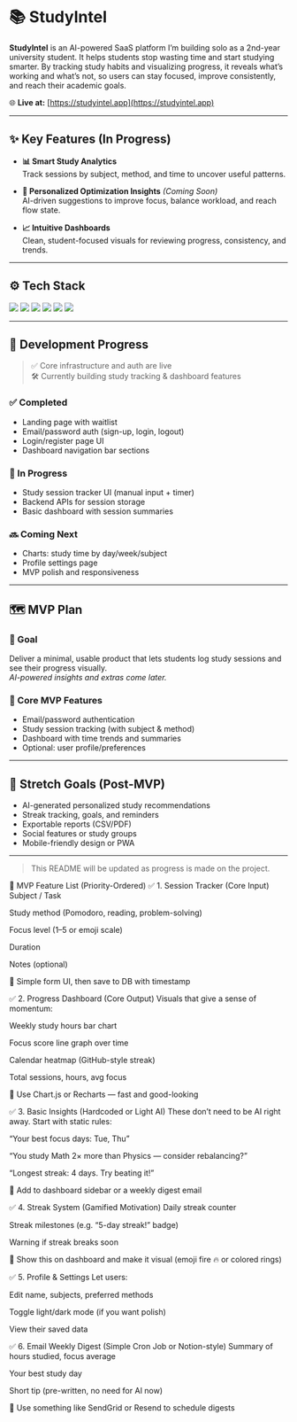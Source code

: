 # 📚 StudyIntel

**StudyIntel** is an AI-powered SaaS platform I’m building solo as a 2nd-year university student. It helps students stop wasting time and start studying smarter. By tracking study habits and visualizing progress, it reveals what’s working and what’s not, so users can stay focused, improve consistently, and reach their academic goals.

🌐 **Live at:** [https://studyintel.app](https://studyintel.app)

---

## ✨ Key Features (In Progress)

- **📊 Smart Study Analytics**  
  Track sessions by subject, method, and time to uncover useful patterns.

- **🧠 Personalized Optimization Insights** *(Coming Soon)*  
  AI-driven suggestions to improve focus, balance workload, and reach flow state.

- **📈 Intuitive Dashboards**  
  Clean, student-focused visuals for reviewing progress, consistency, and trends.

---

## ⚙️ Tech Stack

<p align="left"> <img src="https://img.shields.io/badge/TypeScript-3178C6?style=for-the-badge&logo=typescript&logoColor=white" /> <img src="https://img.shields.io/badge/Next.js-000000?style=for-the-badge&logo=nextdotjs&logoColor=white" /> <img src="https://img.shields.io/badge/Express.js-404D59?style=for-the-badge&logo=express&logoColor=white" /> <img src="https://img.shields.io/badge/Node.js-339933?style=for-the-badge&logo=node.js&logoColor=white" /> <img src="https://img.shields.io/badge/PostgreSQL-4169E1?style=for-the-badge&logo=postgresql&logoColor=white" /> <img src="https://img.shields.io/badge/Vercel-000000?style=for-the-badge&logo=vercel&logoColor=white" /> </p>

---

## 🚀 Development Progress

> ✅ Core infrastructure and auth are live  
> 🛠 Currently building study tracking & dashboard features

### ✅ Completed
- Landing page with waitlist
- Email/password auth (sign-up, login, logout)
- Login/register page UI
- Dashboard navigation bar sections

### 🔄 In Progress
- Study session tracker UI (manual input + timer)
- Backend APIs for session storage
- Basic dashboard with session summaries

### 🔜 Coming Next
- Charts: study time by day/week/subject
- Profile settings page
- MVP polish and responsiveness

---

## 🗺️ MVP Plan

### 🎯 Goal  
Deliver a minimal, usable product that lets students log study sessions and see their progress visually.  
*AI-powered insights and extras come later.*

### 🔑 Core MVP Features
- Email/password authentication  
- Study session tracking (with subject & method)  
- Dashboard with time trends and summaries  
- Optional: user profile/preferences

---

## 🌱 Stretch Goals (Post-MVP)
- AI-generated personalized study recommendations  
- Streak tracking, goals, and reminders  
- Exportable reports (CSV/PDF)  
- Social features or study groups  
- Mobile-friendly design or PWA

---

> This README will be updated as progress is made on the project.

🧱 MVP Feature List (Priority-Ordered)
✅ 1. Session Tracker (Core Input)
Subject / Task

Study method (Pomodoro, reading, problem-solving)

Focus level (1–5 or emoji scale)

Duration

Notes (optional)

🔧 Simple form UI, then save to DB with timestamp

✅ 2. Progress Dashboard (Core Output)
Visuals that give a sense of momentum:

Weekly study hours bar chart

Focus score line graph over time

Calendar heatmap (GitHub-style streak)

Total sessions, hours, avg focus

🔧 Use Chart.js or Recharts — fast and good-looking

✅ 3. Basic Insights (Hardcoded or Light AI)
These don’t need to be AI right away. Start with static rules:

“Your best focus days: Tue, Thu”

“You study Math 2× more than Physics — consider rebalancing?”

“Longest streak: 4 days. Try beating it!”

🔧 Add to dashboard sidebar or a weekly digest email

✅ 4. Streak System (Gamified Motivation)
Daily streak counter

Streak milestones (e.g. “5-day streak!” badge)

Warning if streak breaks soon

🔧 Show this on dashboard and make it visual (emoji fire 🔥 or colored rings)

✅ 5. Profile & Settings
Let users:

Edit name, subjects, preferred methods

Toggle light/dark mode (if you want polish)

View their saved data

✅ 6. Email Weekly Digest (Simple Cron Job or Notion-style)
Summary of hours studied, focus average

Your best study day

Short tip (pre-written, no need for AI now)

🔧 Use something like SendGrid or Resend to schedule digests
